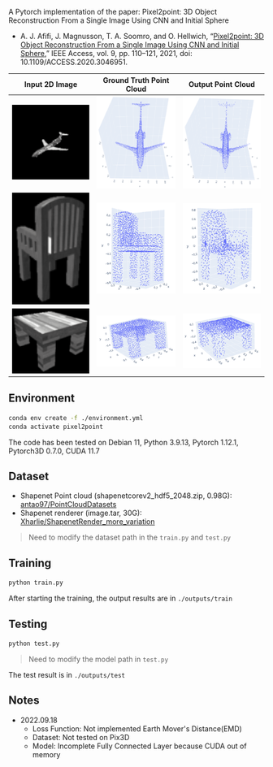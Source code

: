 A Pytorch implementation of the paper: Pixel2point: 3D Object Reconstruction From a Single Image Using CNN and Initial Sphere

- A. J. Afifi, J. Magnusson, T. A. Soomro, and O. Hellwich, “[Pixel2point: 3D Object Reconstruction From a Single Image Using CNN and Initial Sphere,](https://ieeexplore.ieee.org/document/9305196/citations#citations)” IEEE Access, vol. 9, pp. 110–121, 2021, doi: 10.1109/ACCESS.2020.3046951.

|                            Input 2D Image                            |                       Ground Truth Point Cloud                       |                          Output Point Cloud                          |
| :------------------------------------------------------------------: | :------------------------------------------------------------------: | :------------------------------------------------------------------: |
| <img src="./screenshot/airplane/chrome_cuTZ4RntEn.png" width="205"/> | <img src="./screenshot/airplane/chrome_5cB3gbwb64.png" width="205"/> | <img src="./screenshot/airplane/chrome_r5UX3VIGP2.png" width="205"/> |
| <img src="./screenshot/chair/chrome_5d7roP6GNt.png" width="205"/> | <img src="./screenshot/chair/chrome_NaiM1nHE9U.png" width="205"/> | <img src="./screenshot/chair/chrome_hO2gCM0saQ.png" width="205"/> |
| <img src="./screenshot/table/chrome_fLUuWibkLL.png" width="205"/> | <img src="./screenshot/table/chrome_HrwTifoCjR.png" width="205"/> | <img src="./screenshot/table/chrome_kaUwuJTKTG.png" width="205"/> |

## Environment

``` bash
conda env create -f ./environment.yml
conda activate pixel2point
```
The code has been tested on Debian 11, Python 3.9.13, Pytorch 1.12.1, Pytorch3D 0.7.0, CUDA 11.7

## Dataset

- Shapenet Point cloud (shapenetcorev2_hdf5_2048.zip, 0.98G): [antao97/PointCloudDatasets](https://github.com/antao97/PointCloudDatasets)
- Shapenet renderer (image.tar, 30G): [Xharlie/ShapenetRender_more_variation](https://github.com/Xharlie/ShapenetRender_more_variation)

> Need to modify the dataset path in the `train.py` and `test.py`

## Training

``` bash
python train.py
```

After starting the training, the output results are in `./outputs/train`

## Testing

```bash
python test.py
```
> Need to modify the model path in `test.py`

The test result is in `./outputs/test`

## Notes
- 2022.09.18
  - Loss Function: Not implemented Earth Mover's Distance(EMD)
  - Dataset: Not tested on Pix3D
  - Model: Incomplete Fully Connected Layer because CUDA out of memory
